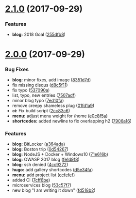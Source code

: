 <a name="2.1.0"></a>
# [2.1.0](https://github.com/mindginative/mindginative.github.io/compare/v2.0.0...v2.1.0) (2017-09-29)


### Features

* **blog:** 2018 Goal ([255dfb8](https://github.com/mindginative/mindginative.github.io/commit/255dfb8))



<a name="2.0.0"></a>
# [2.0.0](https://github.com/mindginative/mindginative.github.io/compare/ccfefef...v2.0.0) (2017-09-29)


### Bug Fixes

* **blog:** minor fixes, add image ([8351d7d](https://github.com/mindginative/mindginative.github.io/commit/8351d7d))
* fix missing disqus ([d8c5f11](https://github.com/mindginative/mindginative.github.io/commit/d8c5f11))
* fix typo ([537090a](https://github.com/mindginative/mindginative.github.io/commit/537090a))
* list, typo, new entries ([7507adf](https://github.com/mindginative/mindginative.github.io/commit/7507adf))
* minor blog typo ([7ed10fa](https://github.com/mindginative/mindginative.github.io/commit/7ed10fa))
* remove creepy shameless plug ([01fd1a9](https://github.com/mindginative/mindginative.github.io/commit/01fd1a9))
* **ci:** Fix build script ([2cc83c6](https://github.com/mindginative/mindginative.github.io/commit/2cc83c6))
* **menu:** adjust menu weight for /home ([e0c8f5a](https://github.com/mindginative/mindginative.github.io/commit/e0c8f5a))
* **shortcodes:** added newline to fix overlapping h2 ([7906a16](https://github.com/mindginative/mindginative.github.io/commit/7906a16))


### Features

* **blog:** BitLocker ([a364ada](https://github.com/mindginative/mindginative.github.io/commit/a364ada))
* **blog:** Boston trip ([0d54267](https://github.com/mindginative/mindginative.github.io/commit/0d54267))
* **blog:** NodeJS + Docker + Windows10 ([71e616b](https://github.com/mindginative/mindginative.github.io/commit/71e616b))
* **blog:** OWASP 2017 blog ([fe1d9f8](https://github.com/mindginative/mindginative.github.io/commit/fe1d9f8))
* **blog:** ssh denied ([4cc9272](https://github.com/mindginative/mindginative.github.io/commit/4cc9272))
* **hugo:** add gallery shortcodes ([d5e34fa](https://github.com/mindginative/mindginative.github.io/commit/d5e34fa))
* **menu:** add project list ([ccfefef](https://github.com/mindginative/mindginative.github.io/commit/ccfefef))
* added CI ([7cff6be](https://github.com/mindginative/mindginative.github.io/commit/7cff6be))
* microservices blog ([53c57f7](https://github.com/mindginative/mindginative.github.io/commit/53c57f7))
* new blog "I am writing it down" ([fd518b2](https://github.com/mindginative/mindginative.github.io/commit/fd518b2))



